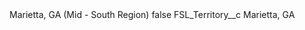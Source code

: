 <?xml version="1.0" encoding="UTF-8"?>
<CustomMetadata xmlns="http://soap.sforce.com/2006/04/metadata" xmlns:xsi="http://www.w3.org/2001/XMLSchema-instance" xmlns:xsd="http://www.w3.org/2001/XMLSchema">
    <label>Marietta, GA (Mid - South Region)</label>
    <protected>false</protected>
    <values>
        <field>FSL_Territory__c</field>
        <value xsi:type="xsd:string">Marietta, GA</value>
    </values>
</CustomMetadata>
